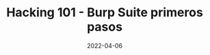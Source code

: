 ---
title: Hacking 101 - Burp Suite primeros pasos
allDay: true
date: 2022-04-06
endDate: 2022-04-07
---